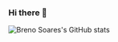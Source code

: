 ### Hi there 👋

![Breno Soares's GitHub stats](https://github-readme-stats.vercel.app/api?username=cssbreno&show_icons=true&bg_color=00000000)
